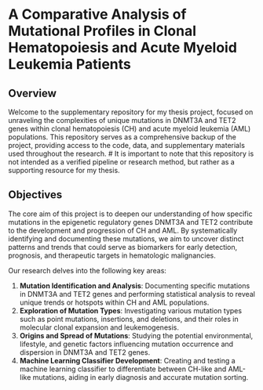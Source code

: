 # A Comparative Analysis of Mutational Profiles in Clonal Hematopoiesis and Acute Myeloid Leukemia Patients

## Overview

Welcome to the supplementary repository for my thesis project, focused on unraveling the complexities of unique mutations in DNMT3A and TET2 genes within clonal hematopoiesis (CH) and acute myeloid leukemia (AML) populations. This repository serves as a comprehensive backup of the project, providing access to the code, data, and supplementary materials used throughout the research. # It is important to note that this repository is not intended as a verified pipeline or research method, but rather as a supporting resource for my thesis.

## Objectives

The core aim of this project is to deepen our understanding of how specific mutations in the epigenetic regulatory genes DNMT3A and TET2 contribute to the development and progression of CH and AML. By systematically identifying and documenting these mutations, we aim to uncover distinct patterns and trends that could serve as biomarkers for early detection, prognosis, and therapeutic targets in hematologic malignancies.

Our research delves into the following key areas:

1. **Mutation Identification and Analysis**: Documenting specific mutations in DNMT3A and TET2 genes and performing statistical analysis to reveal unique trends or hotspots within CH and AML populations.
2. **Exploration of Mutation Types**: Investigating various mutation types such as point mutations, insertions, and deletions, and their roles in molecular clonal expansion and leukemogenesis.
3. **Origins and Spread of Mutations**: Studying the potential environmental, lifestyle, and genetic factors influencing mutation occurrence and dispersion in DNMT3A and TET2 genes.
4. **Machine Learning Classifier Development**: Creating and testing a machine learning classifier to differentiate between CH-like and AML-like mutations, aiding in early diagnosis and accurate mutation sorting.
